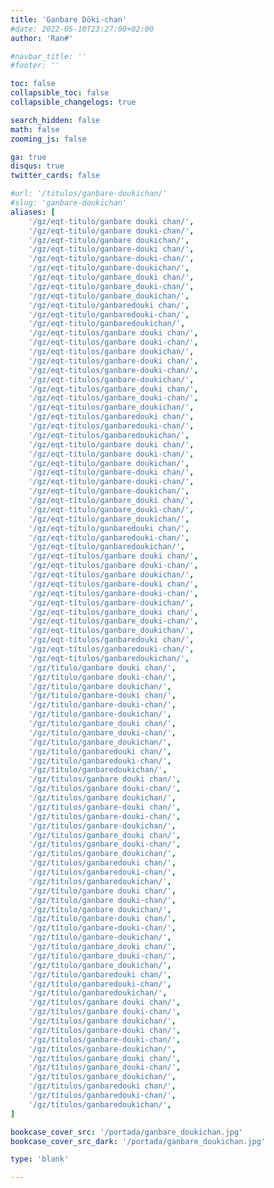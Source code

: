 ```yaml
---
title: 'Ganbare Dōki-chan'
#date: 2022-05-10T23:27:00+02:00
author: 'Ran#'

#navbar_title: ''
#footer: ''

toc: false
collapsible_toc: false
collapsible_changelogs: true

search_hidden: false
math: false
zooming_js: false

ga: true
disqus: true
twitter_cards: false

#url: '/titulos/ganbare-doukichan/'
#slug: 'ganbare-doukichan'
aliases: [
    '/gz/eqt-titulo/ganbare douki chan/',
    '/gz/eqt-titulo/ganbare douki-chan/',
    '/gz/eqt-titulo/ganbare doukichan/',
    '/gz/eqt-titulo/ganbare-douki chan/',
    '/gz/eqt-titulo/ganbare-douki-chan/',
    '/gz/eqt-titulo/ganbare-doukichan/',
    '/gz/eqt-titulo/ganbare_douki chan/',
    '/gz/eqt-titulo/ganbare_douki-chan/',
    '/gz/eqt-titulo/ganbare_doukichan/',
    '/gz/eqt-titulo/ganbaredouki chan/',
    '/gz/eqt-titulo/ganbaredouki-chan/',
    '/gz/eqt-titulo/ganbaredoukichan/',
    '/gz/eqt-titulos/ganbare douki chan/',
    '/gz/eqt-titulos/ganbare douki-chan/',
    '/gz/eqt-titulos/ganbare doukichan/',
    '/gz/eqt-titulos/ganbare-douki chan/',
    '/gz/eqt-titulos/ganbare-douki-chan/',
    '/gz/eqt-titulos/ganbare-doukichan/',
    '/gz/eqt-titulos/ganbare_douki chan/',
    '/gz/eqt-titulos/ganbare_douki-chan/',
    '/gz/eqt-titulos/ganbare_doukichan/',
    '/gz/eqt-titulos/ganbaredouki chan/',
    '/gz/eqt-titulos/ganbaredouki-chan/',
    '/gz/eqt-titulos/ganbaredoukichan/',
    '/gz/eqt-título/ganbare douki chan/',
    '/gz/eqt-título/ganbare douki-chan/',
    '/gz/eqt-título/ganbare doukichan/',
    '/gz/eqt-título/ganbare-douki chan/',
    '/gz/eqt-título/ganbare-douki-chan/',
    '/gz/eqt-título/ganbare-doukichan/',
    '/gz/eqt-título/ganbare_douki chan/',
    '/gz/eqt-título/ganbare_douki-chan/',
    '/gz/eqt-título/ganbare_doukichan/',
    '/gz/eqt-título/ganbaredouki chan/',
    '/gz/eqt-título/ganbaredouki-chan/',
    '/gz/eqt-título/ganbaredoukichan/',
    '/gz/eqt-títulos/ganbare douki chan/',
    '/gz/eqt-títulos/ganbare douki-chan/',
    '/gz/eqt-títulos/ganbare doukichan/',
    '/gz/eqt-títulos/ganbare-douki chan/',
    '/gz/eqt-títulos/ganbare-douki-chan/',
    '/gz/eqt-títulos/ganbare-doukichan/',
    '/gz/eqt-títulos/ganbare_douki chan/',
    '/gz/eqt-títulos/ganbare_douki-chan/',
    '/gz/eqt-títulos/ganbare_doukichan/',
    '/gz/eqt-títulos/ganbaredouki chan/',
    '/gz/eqt-títulos/ganbaredouki-chan/',
    '/gz/eqt-títulos/ganbaredoukichan/',
    '/gz/titulo/ganbare douki chan/',
    '/gz/titulo/ganbare douki-chan/',
    '/gz/titulo/ganbare doukichan/',
    '/gz/titulo/ganbare-douki chan/',
    '/gz/titulo/ganbare-douki-chan/',
    '/gz/titulo/ganbare-doukichan/',
    '/gz/titulo/ganbare_douki chan/',
    '/gz/titulo/ganbare_douki-chan/',
    '/gz/titulo/ganbare_doukichan/',
    '/gz/titulo/ganbaredouki chan/',
    '/gz/titulo/ganbaredouki-chan/',
    '/gz/titulo/ganbaredoukichan/',
    '/gz/titulos/ganbare douki chan/',
    '/gz/titulos/ganbare douki-chan/',
    '/gz/titulos/ganbare doukichan/',
    '/gz/titulos/ganbare-douki chan/',
    '/gz/titulos/ganbare-douki-chan/',
    '/gz/titulos/ganbare-doukichan/',
    '/gz/titulos/ganbare_douki chan/',
    '/gz/titulos/ganbare_douki-chan/',
    '/gz/titulos/ganbare_doukichan/',
    '/gz/titulos/ganbaredouki chan/',
    '/gz/titulos/ganbaredouki-chan/',
    '/gz/titulos/ganbaredoukichan/',
    '/gz/título/ganbare douki chan/',
    '/gz/título/ganbare douki-chan/',
    '/gz/título/ganbare doukichan/',
    '/gz/título/ganbare-douki chan/',
    '/gz/título/ganbare-douki-chan/',
    '/gz/título/ganbare-doukichan/',
    '/gz/título/ganbare_douki chan/',
    '/gz/título/ganbare_douki-chan/',
    '/gz/título/ganbare_doukichan/',
    '/gz/título/ganbaredouki chan/',
    '/gz/título/ganbaredouki-chan/',
    '/gz/título/ganbaredoukichan/',
    '/gz/títulos/ganbare douki chan/',
    '/gz/títulos/ganbare douki-chan/',
    '/gz/títulos/ganbare doukichan/',
    '/gz/títulos/ganbare-douki chan/',
    '/gz/títulos/ganbare-douki-chan/',
    '/gz/títulos/ganbare-doukichan/',
    '/gz/títulos/ganbare_douki chan/',
    '/gz/títulos/ganbare_douki-chan/',
    '/gz/títulos/ganbare_doukichan/',
    '/gz/títulos/ganbaredouki chan/',
    '/gz/títulos/ganbaredouki-chan/',
    '/gz/títulos/ganbaredoukichan/',
]

bookcase_cover_src: '/portada/ganbare_doukichan.jpg'
bookcase_cover_src_dark: '/portada/ganbare_doukichan.jpg'

type: 'blank'

---
```


<script>
    window.location.href = "/gz/ganbare-doukichan/";
</script>
